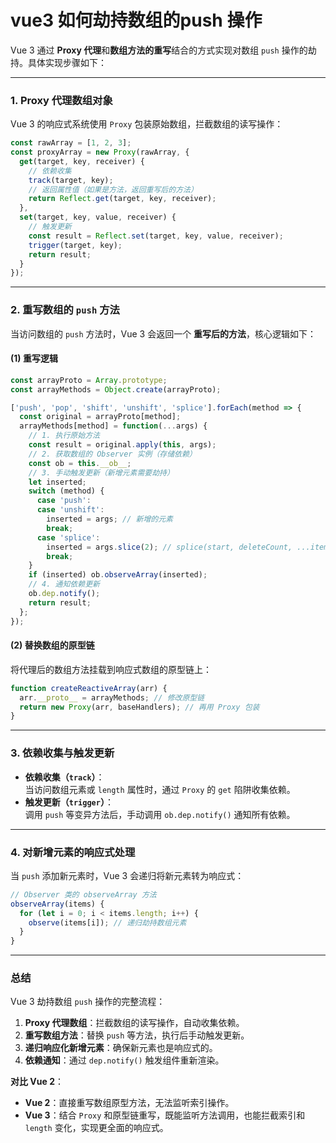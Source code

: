 # vue3 如何劫持数组的push 操作

Vue 3 通过 **Proxy 代理**和**数组方法的重写**结合的方式实现对数组 `push` 操作的劫持。具体实现步骤如下：

---

### **1. Proxy 代理数组对象**
Vue 3 的响应式系统使用 `Proxy` 包装原始数组，拦截数组的读写操作：
```javascript
const rawArray = [1, 2, 3];
const proxyArray = new Proxy(rawArray, {
  get(target, key, receiver) {
    // 依赖收集
    track(target, key);
    // 返回属性值（如果是方法，返回重写后的方法）
    return Reflect.get(target, key, receiver);
  },
  set(target, key, value, receiver) {
    // 触发更新
    const result = Reflect.set(target, key, value, receiver);
    trigger(target, key);
    return result;
  }
});
```

---

### **2. 重写数组的 `push` 方法**
当访问数组的 `push` 方法时，Vue 3 会返回一个 **重写后的方法**，核心逻辑如下：

#### **(1) 重写逻辑**
```javascript
const arrayProto = Array.prototype;
const arrayMethods = Object.create(arrayProto);

['push', 'pop', 'shift', 'unshift', 'splice'].forEach(method => {
  const original = arrayProto[method];
  arrayMethods[method] = function(...args) {
    // 1. 执行原始方法
    const result = original.apply(this, args);
    // 2. 获取数组的 Observer 实例（存储依赖）
    const ob = this.__ob__;
    // 3. 手动触发更新（新增元素需要劫持）
    let inserted;
    switch (method) {
      case 'push':
      case 'unshift':
        inserted = args; // 新增的元素
        break;
      case 'splice':
        inserted = args.slice(2); // splice(start, deleteCount, ...items)
        break;
    }
    if (inserted) ob.observeArray(inserted);
    // 4. 通知依赖更新
    ob.dep.notify();
    return result;
  };
});
```

#### **(2) 替换数组的原型链**
将代理后的数组方法挂载到响应式数组的原型链上：
```javascript
function createReactiveArray(arr) {
  arr.__proto__ = arrayMethods; // 修改原型链
  return new Proxy(arr, baseHandlers); // 再用 Proxy 包装
}
```

---

### **3. 依赖收集与触发更新**
- **依赖收集（`track`）**：  
  当访问数组元素或 `length` 属性时，通过 `Proxy` 的 `get` 陷阱收集依赖。
- **触发更新（`trigger`）**：  
  调用 `push` 等变异方法后，手动调用 `ob.dep.notify()` 通知所有依赖。

---

### **4. 对新增元素的响应式处理**
当 `push` 添加新元素时，Vue 3 会递归将新元素转为响应式：
```javascript
// Observer 类的 observeArray 方法
observeArray(items) {
  for (let i = 0; i < items.length; i++) {
    observe(items[i]); // 递归劫持数组元素
  }
}
```

---

### **总结**
Vue 3 劫持数组 `push` 操作的完整流程：
1. **Proxy 代理数组**：拦截数组的读写操作，自动收集依赖。
2. **重写数组方法**：替换 `push` 等方法，执行后手动触发更新。
3. **递归响应化新增元素**：确保新元素也是响应式的。
4. **依赖通知**：通过 `dep.notify()` 触发组件重新渲染。

**对比 Vue 2**：
- **Vue 2**：直接重写数组原型方法，无法监听索引操作。
- **Vue 3**：结合 `Proxy` 和原型链重写，既能监听方法调用，也能拦截索引和 `length` 变化，实现更全面的响应式。